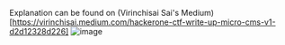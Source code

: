 

Explanation can be found on (Virinchisai Sai's Medium)[https://virinchisai.medium.com/hackerone-ctf-write-up-micro-cms-v1-d2d12328d226]
![image](https://user-images.githubusercontent.com/113462727/194408464-c82faf0d-ed36-4557-bb6e-5a7a99603401.png)
